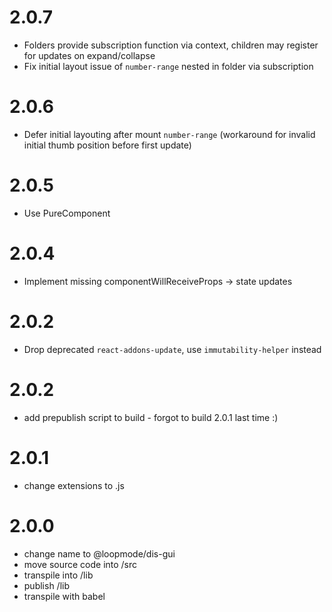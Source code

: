 # 2.0.7

- Folders provide subscription function via context, children may register for updates on expand/collapse
- Fix initial layout issue of `number-range` nested in folder via subscription 

# 2.0.6

- Defer initial layouting after mount `number-range` (workaround for invalid initial thumb position before first update)

# 2.0.5

- Use PureComponent

# 2.0.4

- Implement missing componentWillReceiveProps -> state updates

# 2.0.2

- Drop deprecated `react-addons-update`, use `immutability-helper` instead

# 2.0.2

- add prepublish script to build - forgot to build 2.0.1 last time :)

# 2.0.1

- change extensions to .js

# 2.0.0

- change name to @loopmode/dis-gui
- move source code into /src
- transpile into /lib
- publish /lib
- transpile with babel
